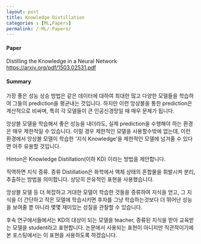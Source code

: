 ```yaml
---
layout: post
title: Knowledge Distillation
categories : [ML,Papers]
permalink: /:ML/:Papers/
---
```

#### **Paper** ####
Distilling the Knowledge in a Neural Network    
https://arxiv.org/pdf/1503.02531.pdf  

#### **Summary**
가장 좋은 성능 상승 방법은 같은 데이터에 대하여 최대한 많고 다양한 모델들을 학습하여 그들의 prediction을 평균내는 것입니다.
하지만 이런 앙상블을 통한 prediction은 계산적으로 비싸며, 특히 각 모델들이 큰 인공신경망일 때 매우 문제가 됩니다.

앙상블 모델을 학습해서 좋은 성능을 내더라도, 실제 prediction을 수행해야 하는 환경은 매우 제한적일 수 있습니다. 
이럴 경우 제한적인 모델을 사용할수밖에 없는데, 이런 환경에서 앙상블 모델이 학습한 '지식 Knowledge'을 제한적인 모델에
넘겨줄 수 있다면 아주 유용할 것입니다.

Hinton은 Knowledge Distillation(이하 KD) 이라는 방법을 제안합니다.

직역하면 지식 증류. 증류 Distillation은 화학에서 액체 상태의 혼합물을 휘발시켜 분리, 추출하는 방법을 의미합니다. 상당히 은유적인 표현을 사용했습니다. 

앙상블 모델 등 더 복잡하고 거대한 모델이 학습한 것들을 증류하여 지식을 얻고, 그 지식을 더 간단하고 작은 모델에 학습시키면
후자를 그냥 학습하는것보다 더 뛰어난 성능을 보여줄 뿐 아니라 몇몇 재미있는 성질을 관찰할 수 있습니다. 

후속 연구에서들에서는 KD의 대상이 되는 모델을 teacher, 증류된 지식을 받아 교육받는 모델을 student라고 표현합니다.
논문에서 사용되는 표현이 아니지만 직관적이기에 본 포스팅에서는 이 표현을 사용하도록 하겠습니다.

 



